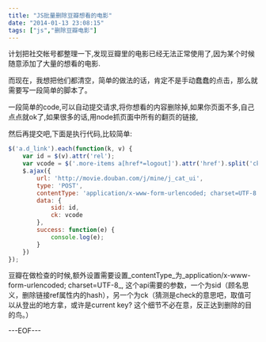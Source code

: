 ```yaml
---
title: "JS批量删除豆瓣想看的电影"
date: "2014-01-13 23:08:15"
tags: ["js","删除豆瓣电影"]
---
```



计划把社交帐号都整理一下,发现豆瓣里的电影已经无法正常使用了,因为某个时候随意添加了大量的想看的电影. 

而现在，我想把他们都清空，简单的做法的话，肯定不是手动蠢蠢的点击，那么就需要写一段简单的脚本了。 

一段简单的code,可以自动提交请求,将你想看的内容删除掉,如果你页面不多,自己点点就ok了,如果很多的话,用node抓页面中所有的翻页的链接, 

然后再提交吧,下面是执行代码,比较简单:

```js
$('a.d_link').each(function(k, v) {
    var id = $(v).attr('rel');
    var vcode = $('.more-items a[href*=logout]').attr('href').split('ck=')[1];
    $.ajax({
        url: 'http://movie.douban.com/j/mine/j_cat_ui',
        type: 'POST',
        contentType: 'application/x-www-form-urlencoded; charset=UTF-8',
        data: {
            sid: id,
            ck: vcode
        },
        success: function(e) {
            console.log(e);
        }
    })
});
```

豆瓣在做检查的时候,额外设置需要设置_contentType_为_application/x-www-form-urlencoded; charset=UTF-8_, 这个api需要的参数，一个为sid（顾名思义，删除链接ref属性内的hash），另一个为ck（猜测是check的意思吧，取值可以从登出的地方拿，或许是current key? 这个细节不必在意，反正达到删除的目的鸟。）


---EOF---

